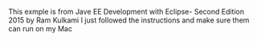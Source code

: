 This exmple is from Jave EE Development with Eclipse- Second Edition 2015 by Ram Kulkami
I just followed the instructions and make sure them can run on my Mac
